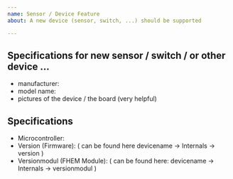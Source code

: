 ```yaml
---
name: Sensor / Device Feature
about: A new device (sensor, switch, ...) should be supported

---
```


##  Specifications for new sensor / switch / or other device ... 

  - manufacturer:
  - model name:
  - pictures of the device / the board (very helpful)

  
## Specifications 

  - Microcontroller:
  - Version (Firmware):
( can be found here devicename -> Internals -> version )
  - Versionmodul (FHEM Module):
( can be found here: devicename -> Internals -> versionmodul )
